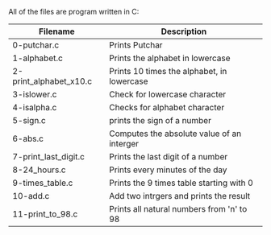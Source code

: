 All of the files are program written in C:

| Filename | Description |
| -------- | ----------- |
| 0-putchar.c | Prints Putchar |
| 1-alphabet.c | Prints the alphabet in lowercase |
| 2-print_alphabet_x10.c | Prints 10 times the alphabet, in lowercase |
| 3-islower.c | Check for lowercase character |
| 4-isalpha.c | Checks for alphabet character |
| 5-sign.c | prints the sign of a number |
| 6-abs.c | Computes the absolute value of an interger |
| 7-print_last_digit.c | Prints the last digit of a number |
| 8-24_hours.c | Prints every minutes of the day |
| 9-times_table.c | Prints the 9 times table starting with 0 |
| 10-add.c | Add two intrgers and prints the result |
| 11-print_to_98.c | Prints all natural numbers from 'n' to 98 |

